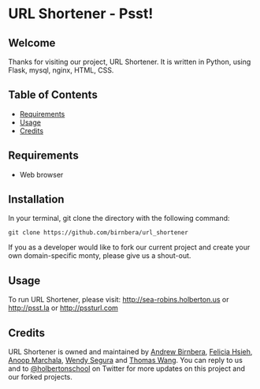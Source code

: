 # URL Shortener - Psst!

## Welcome
Thanks for visiting our project, URL Shortener. It is written in Python, using Flask, mysql, nginx, HTML, CSS.

## Table of Contents
* [Requirements](#requirements)
* [Usage](#usage)
* [Credits](#credits)

## Requirements
* Web browser

## Installation
In your terminal, git clone the directory with the following command:
```
git clone https://github.com/birnbera/url_shortener
```

If you as a developer would like to fork our current project and create your own domain-specific monty, please give us a shout-out.

## Usage

To run URL Shortener, please visit:
http://sea-robins.holberton.us or
http://psst.la or
http://pssturl.com

## Credits
URL Shortener is owned and maintained by [Andrew Birnbera](http://github.com/birnbera), [Felicia Hsieh](http://github.com/feliciahsieh), [Anoop Marchala](http://github.com/amacharla), [Wendy Segura](http://github.com/wendysegura) and [Thomas Wang](http://github.com/thomaspwang). You can reply to us and to [@holbertonschool](https://twitter.com/holbertonschool) on Twitter for more updates on this project and our forked projects.
